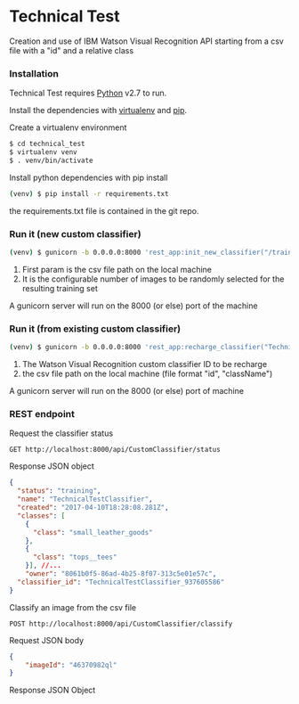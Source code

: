 # Technical Test

Creation and use of IBM Watson Visual Recognition API starting from a csv file with a "id" and a relative class

### Installation

Technical Test requires [Python](https://www.python.org) v2.7 to run.

Install the dependencies with [virtualenv](https://virtualenv.pypa.io/en/stable/) and [pip](https://pypi.python.org/pypi/pip).

Create a virtualenv environment
```sh
$ cd technical_test
$ virtualenv venv
$ . venv/bin/activate
```

Install python dependencies with pip install
```sh
(venv) $ pip install -r requirements.txt
```
the requirements.txt file is contained in the git repo.

### Run it (new custom classifier)

```sh
(venv) $ gunicorn -b 0.0.0.0:8000 'rest_app:init_new_classifier("/training_set.csv", 200)' --log-config logging.conf --reload --timeout 18000
```

1) First param is the csv file path on the local machine
2) It is the configurable number of images to be randomly selected for the resulting training set

A gunicorn server will run on the 8000 (or else) port of the machine

### Run it (from existing custom classifier)

```sh
(venv) $ gunicorn -b 0.0.0.0:8000 'rest_app:recharge_classifier("TechnicalTestClassifier_937605586", "/training_set.csv")' --log-config logging.conf --reload --timeout 1800
```

1) The Watson Visual Recognition custom classifier ID to be recharge
2) the csv file path on the local machine (file format "id", "className")

A gunicorn server will run on the 8000 (or else) port of machine

### REST endpoint

Request the classifier status
```http
GET http://localhost:8000/api/CustomClassifier/status
```
Response JSON object
```json
{
  "status": "training",
  "name": "TechnicalTestClassifier",
  "created": "2017-04-10T18:28:08.281Z",
  "classes": [
    {
      "class": "small_leather_goods"
    },
    {
      "class": "tops__tees"
    }], //...
    "owner": "8061b0f5-86ad-4b25-8f07-313c5e01e57c",
  "classifier_id": "TechnicalTestClassifier_937605586"
}
```

Classify an image from the csv file
```http
POST http://localhost:8000/api/CustomClassifier/classify
```
Request JSON body
```json
{
	"imageId": "46370982ql"
}
```
Response JSON Object
```json

```
